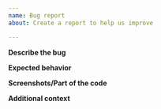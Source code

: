 ```yaml
---
name: Bug report
about: Create a report to help us improve

---
```


**Describe the bug**

**Expected behavior**

**Screenshots/Part of the code**

**Additional context**
